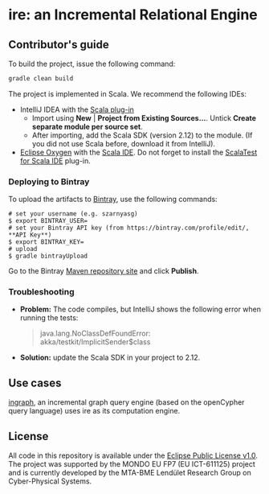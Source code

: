 # ire: an Incremental Relational Engine

## Contributor's guide

To build the project, issue the following command:

```bash
gradle clean build
```

The project is implemented in Scala. We recommend the following IDEs:
* IntelliJ IDEA with the [Scala plug-in](https://plugins.jetbrains.com/plugin/?id=1347)
  * Import using **New** | **Project from Existing Sources...**. Untick **Create separate module per source set**.
  * After importing, add the Scala SDK (version 2.12) to the module. (If you did not use Scala before, download it from IntelliJ).
* [Eclipse Oxygen](http://www.eclipse.org/downloads/packages/release/Oxygen/) with the [Scala IDE](http://scala-ide.org/). Do not forget to install the [ScalaTest for Scala IDE](http://www.scalatest.org/user_guide/using_scalatest_with_eclipse) plug-in.

### Deploying to Bintray

To upload the artifacts to [Bintray](https://bintray.com/ftsrg/maven/ire), use the following commands:

```
# set your username (e.g. szarnyasg)
$ export BINTRAY_USER=
# set your Bintray API key (from https://bintray.com/profile/edit/, **API Key**)
$ export BINTRAY_KEY=
# upload
$ gradle bintrayUpload
```

Go to the Bintray [Maven repository site](https://bintray.com/ftsrg/maven) and click **Publish**.

### Troubleshooting

* **Problem:** The code compiles, but IntelliJ shows the following error when running the tests:

    > java.lang.NoClassDefFoundError: akka/testkit/ImplicitSender$class

* **Solution:** update the Scala SDK in your project to 2.12.

## Use cases

[ingraph](https://github.com/FTSRG/ingraph), an incremental graph query engine (based on the openCypher query language) uses ire as its computation engine.

## License

All code in this repository is available under the [Eclipse Public License v1.0](http://www.eclipse.org/legal/epl-v10.html). The project was supported by the MONDO EU FP7 (EU ICT-611125) project and is currently developed by the MTA-BME Lendület Research Group on Cyber-Physical Systems.
